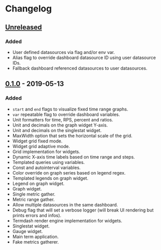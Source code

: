 # Changelog

## [Unreleased]

### Added

- User defined datasources via flag and/or env var.
- Alias flag to override dashboard datasource ID using user datasource IDs.
- Fallback dashboard referenced datasources to user datasources.

## [0.1.0] - 2019-05-13

### Added

- `start` and `end` flags to visualize fixed time range graphs.
- `var` repeatable flag to override dashboard variables.
- Unit formatters for time, RPS, percent and ratios.
- Unit and decimals on the graph widget Y-axis.
- Unit and decimals on the singlestat widget.
- MaxWidth option that sets the horizontal scale of the grid.
- Widget grid fixed mode.
- Widget grid adaptive mode.
- Grid implementation for widgets.
- Dynamic X-axis time labels based on time range and steps.
- Templated queries using variables.
- Const and autointerval variables.
- Color override on graph series based on legend regex.
- Templated legends on graph widget.
- Legend on graph widget.
- Graph widget.
- Single metric gather.
- Metric range gather.
- Allow multiple datasources in the same dashboard.
- Debug flag that will set a verbose logger (will break UI rendering but prints errors and infos).
- Termdash render engine implementation for widgets.
- Singlestat widget.
- Gauge widget.
- Main term application.
- Fake metrics gatherer.

[unreleased]: https://github.com/slok/go-http-metrics/compare/v0.1.0...HEAD
[0.1.0]: https://github.com/slok/grafterm/releases/tag/v0.1.0
